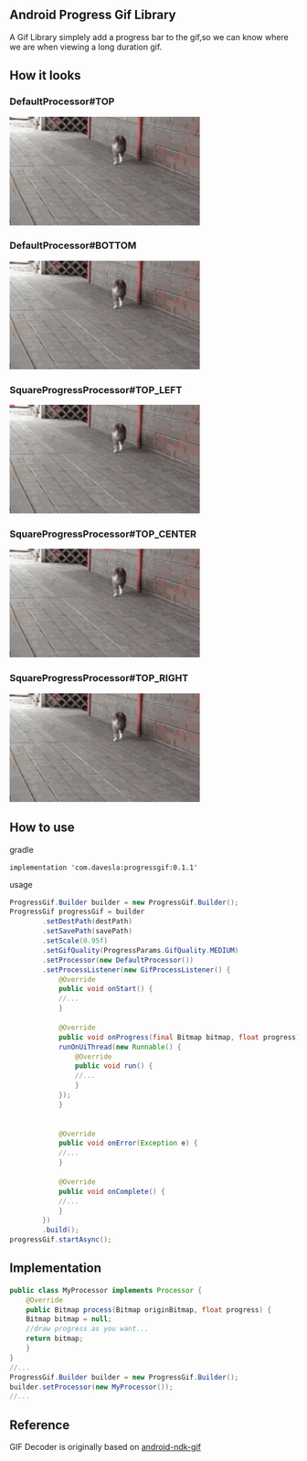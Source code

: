 ## Android Progress Gif Library
A Gif Library simplely add a progress bar to the gif,so we can know where we are when viewing a long duration gif.

## How it looks
### DefaultProcessor#TOP
![DefaultProcessor_TOP](art/top.gif "DefaultProcessor_TOP")

### DefaultProcessor#BOTTOM
![DefaultProcessor_TOP](art/bottom.gif "DefaultProcessor_TOP")

### SquareProgressProcessor#TOP_LEFT
![DefaultProcessor_TOP](art/top_left.gif "DefaultProcessor_TOP")

### SquareProgressProcessor#TOP_CENTER
![DefaultProcessor_TOP](art/top_center.gif "DefaultProcessor_TOP")

### SquareProgressProcessor#TOP_RIGHT
![DefaultProcessor_TOP](art/top_right.gif "DefaultProcessor_TOP")

## How to use
gradle

```
implementation 'com.davesla:progressgif:0.1.1'
```

usage

```java
ProgressGif.Builder builder = new ProgressGif.Builder();
ProgressGif progressGif = builder
		.setDestPath(destPath)
		.setSavePath(savePath)
		.setScale(0.95f)
		.setGifQuality(ProgressParams.GifQuality.MEDIUM)
		.setProcessor(new DefaultProcessor())
		.setProcessListener(new GifProcessListener() {
		    @Override
		    public void onStart() {
			//...
		    }

		    @Override
		    public void onProgress(final Bitmap bitmap, float progress) {
			runOnUiThread(new Runnable() {
			    @Override
			    public void run() {
				//...
			    }
			});
		    }


		    @Override
		    public void onError(Exception e) {
			//...
		    }

		    @Override
		    public void onComplete() {
			//...
		    }
		})
		.build();
progressGif.startAsync();
```

## Implementation
```java
public class MyProcessor implements Processor {
    @Override
    public Bitmap process(Bitmap originBitmap, float progress) {
	Bitmap bitmap = null;
	//draw progress as you want...
	return bitmap;
    }
}
//...
ProgressGif.Builder builder = new ProgressGif.Builder();
builder.setProcessor(new MyProcessor());
//...
```
## Reference
GIF Decoder is originally based on [android-ndk-gif](https://github.com/waynejo/android-ndk-gif)
